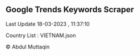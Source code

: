 

## Google Trends Keywords Scraper 
 
Last Update 18-03-2023 , 11:37:10

Country List :
VIETNAM.json



© Abdul Muttaqin 

